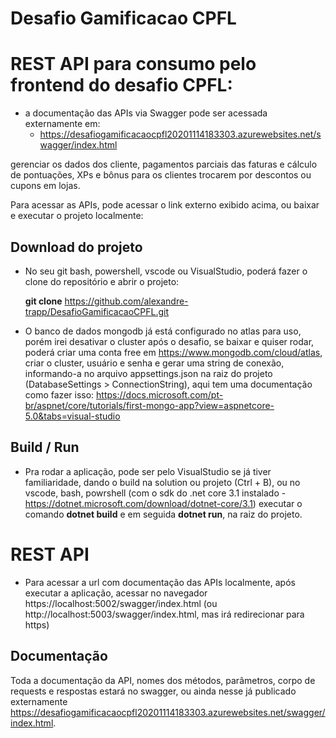 # Desafio Gamificacao CPFL

# REST API para consumo pelo frontend do desafio CPFL:

- a documentação das APIs via Swagger pode ser acessada externamente em:
  - https://desafiogamificacaocpfl20201114183303.azurewebsites.net/swagger/index.html
  
gerenciar os dados dos cliente, pagamentos parciais das faturas e cálculo de pontuações, XPs e bônus 
para os clientes trocarem por descontos ou cupons em lojas.

Para acessar as APIs, pode acessar o link externo exibido acima, ou baixar e executar o projeto localmente:

## Download do projeto

- No seu git bash, powershell, vscode ou VisualStudio, poderá fazer o clone do repositório e abrir o projeto:
  
  **git clone** https://github.com/alexandre-trapp/DesafioGamificacaoCPFL.git

- O banco de dados mongodb já está configurado no atlas para uso, porém irei desativar o cluster após 
  o desafio, se baixar e quiser rodar, poderá criar uma conta free em https://www.mongodb.com/cloud/atlas, criar o cluster, usuário e senha
  e gerar uma string de conexão, informando-a no arquivo appsettings.json na raiz do projeto (DatabaseSettings > ConnectionString), aqui tem uma documentação como 
  fazer isso: https://docs.microsoft.com/pt-br/aspnet/core/tutorials/first-mongo-app?view=aspnetcore-5.0&tabs=visual-studio
  
   
## Build / Run 
- Pra rodar a aplicação, pode ser pelo VisualStudio se já tiver familiaridade, dando o build na solution ou projeto (Ctrl + B),
ou no vscode, bash, powrshell (com o sdk do .net core 3.1 instalado - https://dotnet.microsoft.com/download/dotnet-core/3.1) executar o comando **dotnet build** e em seguida **dotnet run**, na
raiz do projeto.

# REST API

- Para acessar a url com documentação das APIs localmente, após executar a aplicação, acessar no navegador
https://localhost:5002/swagger/index.html (ou http://localhost:5003/swagger/index.html, mas irá redirecionar para https)

## Documentação
Toda a documentação da API, nomes dos métodos, parâmetros, corpo de requests e respostas estará no swagger, ou ainda
nesse já publicado externamente https://desafiogamificacaocpfl20201114183303.azurewebsites.net/swagger/index.html.
